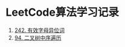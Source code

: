 # LeetCode算法学习记录

1. [242. 有效字母异位词](isAnagram/readme.md)
2. [94. 二叉树中序遍历](inorderTraversal/readme.md)